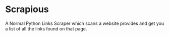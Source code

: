 # Scrapious
A Normal Python Links Scraper which scans a website provides and get you a list of all the links found on that page.
